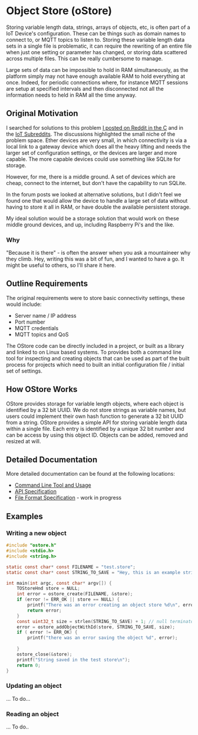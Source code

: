 # Object Store (oStore)

Storing variable length data, strings, arrays of objects, etc, is often part of a IoT Device's configuration. These can be things such as domain names to connect to, or MQTT topics to listen to. Storing these variable length data sets in a single file is problematic, it can require the rewriting of an entire file when just one setting or parameter has changed, or storing data scattered across multiple files. This can be really cumbersome to manage.

Large sets of data can be impossible to hold in RAM simultaneously, as the platform simply may not have enough available RAM to hold everything at once. Indeed, for periodic connections where, for instance MQTT sessions are setup at specified intervals and then disconnected not all the information needs to held in RAM all the time anyway. 

## Original Motivation

I searched for solutions to this problem [I posted on Reddit in the C](https://www.reddit.com/r/C_Programming/comments/i31zwf/library_to_help_store_multiple_objects_inside_a/?utm_source=share&utm_medium=web2x&context=3) and in the [IoT Subreddits](https://www.reddit.com/r/IOT/comments/i3ikwn/library_to_help_store_multiple_objects_inside_a/). The discussions highlighted the small niche of the problem space. Ether devices are very small, in which connectivity is via a local link to a gateway device which does all the heavy lifting and needs the larger set of configuration settings, or the devices are larger and more capable. The more capable devices could use something like SQLite for storage. 

However, for me, there is a middle ground. A set of devices which are cheap, connect to the internet, but don't have the capability to run SQLite.

In the forum posts we looked at alternative solutions, but I didn't feel we found one that would allow the device to handle a large set of data without having to store it all in RAM, or have double the available persistent storage.

My ideal solution would be a storage solution that would work on these middle ground devices, and up, including Raspberry Pi's and the like. 

### Why

"Because it is there" - is often the answer when you ask a mountaineer why they climb. Hey, writing this was a bit of fun, and I wanted to have a go. It might be useful to others, so I'll share it here.

## Outline Requirements

The original requirements were to store basic connectivity settings, these would include:

- Server name / IP address
- Port number
- MQTT credentials
- MQTT topics and QoS

The OStore code can be directly included in a project, or built as a library and linked to on Linux based systems. To provides both a command line tool for inspecting and creating objects that can be used as part of the built process for projects which need to built an initial configuration file / initial set of settings. 

## How OStore Works

OStore provides storage for variable length objects, where each object is identified by a 32 bit UUID. We do not store strings as variable names, but users could implement their own hash function to generate a 32 bit UUID from a string. OStore provides a simple API for storing variable length data within a single file. Each entry is identified by a unique 32 bit number and can be access by using this object ID. Objects can be added, removed and resized at will. 

## Detailed Documentation

More detailed documentation can be found at the following locations:

- [Command Line Tool and Usage](docs/ostorecommandlinetool.md)
- [API Specification](docs/ostoreapi.md)
- [File Format Specification](docs/ostorefileformat.md)  - work in progress



## Examples

### Writing a new object

```c
#include "ostore.h"
#include <stdio.h>
#include <string.h>

static const char* const FILENAME = "test.store";
static const char* const STRING_TO_SAVE = "Hey, this is an example string to store!";

int main(int argc, const char* argv[]) {
    TOStoreHnd store = NULL;
    int error = ostore_create(FILENAME, &store);
    if (error != ERR_OK || store == NULL) {
        printf("There was an error creating an object store %d\n", error);
        return error;
    }
    const uint32_t size = strlen(STRING_TO_SAVE) + 1; // null terminator
    error = ostore_addObjectWithId(store, STRING_TO_SAVE, size);
    if ( error != ERR_OK) {
        printf("there was an error saving the object %d", error);
    
    }
    ostore_close(&store);
    printf("String saved in the test store\n");
    return 0;
}
```



### Updating an object

... To do... 

### Reading an object

... To do.. 


